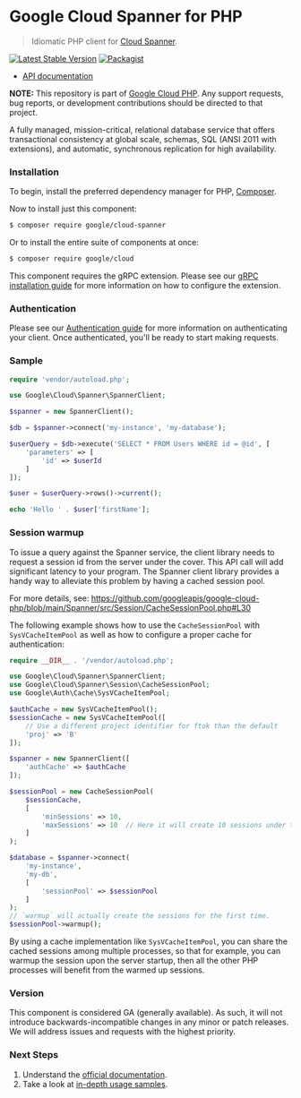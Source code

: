 # Google Cloud Spanner for PHP

> Idiomatic PHP client for [Cloud Spanner](https://cloud.google.com/spanner/).

[![Latest Stable Version](https://poser.pugx.org/google/cloud-spanner/v/stable)](https://packagist.org/packages/google/cloud-spanner) [![Packagist](https://img.shields.io/packagist/dm/google/cloud-spanner.svg)](https://packagist.org/packages/google/cloud-spanner)

* [API documentation](http://googleapis.github.io/google-cloud-php/#/docs/cloud-spanner/latest)

**NOTE:** This repository is part of [Google Cloud PHP](https://github.com/googleapis/google-cloud-php). Any
support requests, bug reports, or development contributions should be directed to
that project.

A fully managed, mission-critical, relational database service that offers transactional consistency at global scale,
schemas, SQL (ANSI 2011 with extensions), and automatic, synchronous replication for high availability.

### Installation

To begin, install the preferred dependency manager for PHP, [Composer](https://getcomposer.org/).

Now to install just this component:

```sh
$ composer require google/cloud-spanner
```

Or to install the entire suite of components at once:

```sh
$ composer require google/cloud
```

This component requires the gRPC extension. Please see our [gRPC installation guide](https://cloud.google.com/php/grpc)
for more information on how to configure the extension.

### Authentication

Please see our [Authentication guide](https://github.com/googleapis/google-cloud-php/blob/main/AUTHENTICATION.md) for more information
on authenticating your client. Once authenticated, you'll be ready to start making requests.

### Sample

```php
require 'vendor/autoload.php';

use Google\Cloud\Spanner\SpannerClient;

$spanner = new SpannerClient();

$db = $spanner->connect('my-instance', 'my-database');

$userQuery = $db->execute('SELECT * FROM Users WHERE id = @id', [
    'parameters' => [
        'id' => $userId
    ]
]);

$user = $userQuery->rows()->current();

echo 'Hello ' . $user['firstName'];
```

### Session warmup

To issue a query against the Spanner service, the client library needs to request a session id from the server under the cover. This API call will add significant latency to your program. The Spanner client library provides a handy way to alleviate this problem by having a cached session pool.

For more details, see: https://github.com/googleapis/google-cloud-php/blob/main/Spanner/src/Session/CacheSessionPool.php#L30

The following example shows how to use the `CacheSessionPool` with `SysVCacheItemPool` as well as how to configure a proper cache for authentication:

```php
require __DIR__ . '/vendor/autoload.php';

use Google\Cloud\Spanner\SpannerClient;
use Google\Cloud\Spanner\Session\CacheSessionPool;
use Google\Auth\Cache\SysVCacheItemPool;

$authCache = new SysVCacheItemPool();
$sessionCache = new SysVCacheItemPool([
    // Use a different project identifier for ftok than the default
    'proj' => 'B'
]);

$spanner = new SpannerClient([
    'authCache' => $authCache
]);

$sessionPool = new CacheSessionPool(
    $sessionCache,
    [
        'minSessions' => 10,
        'maxSessions' => 10  // Here it will create 10 sessions under the cover.
    ]
);

$database = $spanner->connect(
    'my-instance',
    'my-db',
    [
        'sessionPool' => $sessionPool
    ]
);
// `warmup` will actually create the sessions for the first time.
$sessionPool->warmup();
```

By using a cache implementation like `SysVCacheItemPool`, you can share the cached sessions among multiple processes, so that for example, you can warmup the session upon the server startup, then all the other PHP processes will benefit from the warmed up sessions.

### Version

This component is considered GA (generally available). As such, it will not introduce backwards-incompatible changes in
any minor or patch releases. We will address issues and requests with the highest priority.

### Next Steps

1. Understand the [official documentation](https://cloud.google.com/spanner/docs/).
2. Take a look at [in-depth usage samples](https://github.com/GoogleCloudPlatform/php-docs-samples/tree/master/spanner/).
